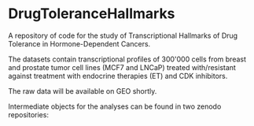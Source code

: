 # DrugToleranceHallmarks
A repository of code for the study of Transcriptional Hallmarks of Drug Tolerance in Hormone-Dependent Cancers.

The datasets contain transcriptional profiles of 300'000 cells from breast and prostate tumor cell lines (MCF7 and LNCaP) treated with/resistant against treatment with endocrine therapies (ET) and CDK inhibitors.

The raw data will be available on GEO shortly.

Intermediate objects for the analyses can be found in two zenodo repositories: 
